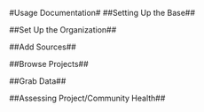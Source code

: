 #Usage Documentation#
##Setting Up the Base##

##Set Up the Organization##

##Add Sources##

##Browse Projects##

##Grab Data## 

##Assessing Project/Community Health## 
